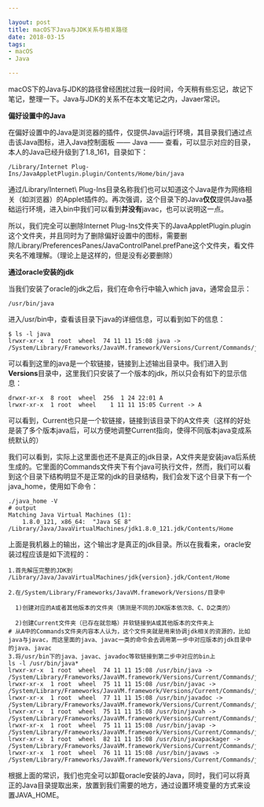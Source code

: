 ```yaml
---

layout: post
title: macOS下Java与JDK关系与相关路径
date: 2018-03-15
tags: 
- macOS
- Java

---
```


macOS下的Java与JDK的路径曾经困扰过我一段时间，今天稍有些忘记，故记下笔记，整理一下。Java与JDK的关系不在本文笔记之内，Javaer常识。

<!-- more -->

**偏好设置中的Java**

在偏好设置中的Java是浏览器的插件，仅提供Java运行环境，其目录我们通过点击该Java图标，进入Java控制面板 —— Java —— 查看，可以显示对应的目录，本人的Java已经升级到了1.8_161，目录如下：
```
/Library/Internet Plug-Ins/JavaAppletPlugin.plugin/Contents/Home/bin/java
```
通过/Library/Internet\ Plug-Ins目录名称我们也可以知道这个Java是作为网络相关（如浏览器）的Applet插件的。再次强调，这个目录下的Java**仅仅**提供Java基础运行环境，进入bin中我们可以看到**并没有**javac，也可以说明这一点。

所以，我们完全可以删除Internet  Plug-Ins文件夹下的JavaAppletPlugin.plugin这个文件夹，并且同时为了删除偏好设置中的图标，需要删除/Library/PreferencesPanes/JavaControlPanel.prefPane这个文件夹，看文件夹名不难理解。（理论上是这样的，但是没有必要删除）

**通过oracle安装的jdk**

当我们安装了oracle的jdk之后，我们在命令行中输入which java，通常会显示：
```
/usr/bin/java
```
进入/usr/bin中，查看该目录下java的详细信息，可以看到如下的信息：
```shell
$ ls -l java
lrwxr-xr-x  1 root  wheel  74 11 11 15:08 java -> /System/Library/Frameworks/JavaVM.framework/Versions/Current/Commands/java
```
可以看到这里的java是一个软链接，链接到上述输出目录中。我们进入到**Versions**目录中，这里我们只安装了一个版本的jdk，所以只会有如下的显示信息：
```shell
drwxr-xr-x  8 root  wheel  256  1 24 22:01 A
lrwxr-xr-x  1 root  wheel    1 11 11 15:05 Current -> A
```
可以看到，Current也只是一个软链接，链接到该目录下的A文件夹（这样的好处是装了多个版本java后，可以方便地调整Current指向，使得不同版本java变成系统默认的）

我们可以看到，实际上这里面也还不是真正的jdk目录，A文件夹是安装java后系统生成的。它里面的Commands文件夹下有个java可执行文件，然而，我们可以看到这个目录下结构明显不是正常的jdk的目录结构，我们会发下这个目录下有一个java_home，使用如下命令：
```shell
./java_home -V
# output
Matching Java Virtual Machines (1):
    1.8.0_121, x86_64:	"Java SE 8"	/Library/Java/JavaVirtualMachines/jdk1.8.0_121.jdk/Contents/Home
```
上面是我机器上的输出，这个输出才是真正的jdk目录。所以在我看来，oracle安装过程应该是如下流程的：
```shell
1.首先解压完整的JDK到
/Library/Java/JavaVirtualMachines/jdk{version}.jdk/Content/Home

2.在/System/Library/Frameworks/JavaVM.framework/Versions/目录中

  1)创建对应的A或者其他版本的文件夹（猜测是不同的JDK版本依次B、C、D之类的）

  2)创建Current文件夹（已存在就忽略）并软链接到A或其他版本的文件夹上
# 从A中的Commands文件夹内容本人认为，这个文件夹就是用来协调jdk相关的资源的，比如java与javac，而这里面的java、javac一类的命令会去调用第一步中对应版本的jdk目录中的java、javac
3.将/usr/bin下的java、javac、javadoc等软链接到第二步中对应的bin上
ls -l /usr/bin/java*
lrwxr-xr-x  1 root  wheel  74 11 11 15:08 /usr/bin/java -> /System/Library/Frameworks/JavaVM.framework/Versions/Current/Commands/java
lrwxr-xr-x  1 root  wheel  75 11 11 15:08 /usr/bin/javac -> /System/Library/Frameworks/JavaVM.framework/Versions/Current/Commands/javac
lrwxr-xr-x  1 root  wheel  77 11 11 15:08 /usr/bin/javadoc -> /System/Library/Frameworks/JavaVM.framework/Versions/Current/Commands/javadoc
lrwxr-xr-x  1 root  wheel  75 11 11 15:08 /usr/bin/javah -> /System/Library/Frameworks/JavaVM.framework/Versions/Current/Commands/javah
lrwxr-xr-x  1 root  wheel  75 11 11 15:08 /usr/bin/javap -> /System/Library/Frameworks/JavaVM.framework/Versions/Current/Commands/javap
lrwxr-xr-x  1 root  wheel  82 11 11 15:08 /usr/bin/javapackager -> /System/Library/Frameworks/JavaVM.framework/Versions/Current/Commands/javapackager
lrwxr-xr-x  1 root  wheel  76 11 11 15:08 /usr/bin/javaws -> /System/Library/Frameworks/JavaVM.framework/Versions/Current/Commands/javaws
```
根据上面的常识，我们也完全可以卸载oracle安装的Java，同时，我们可以将真正的Java目录提取出来，放置到我们需要的地方，通过设置环境变量的方式来设置JAVA_HOME。

